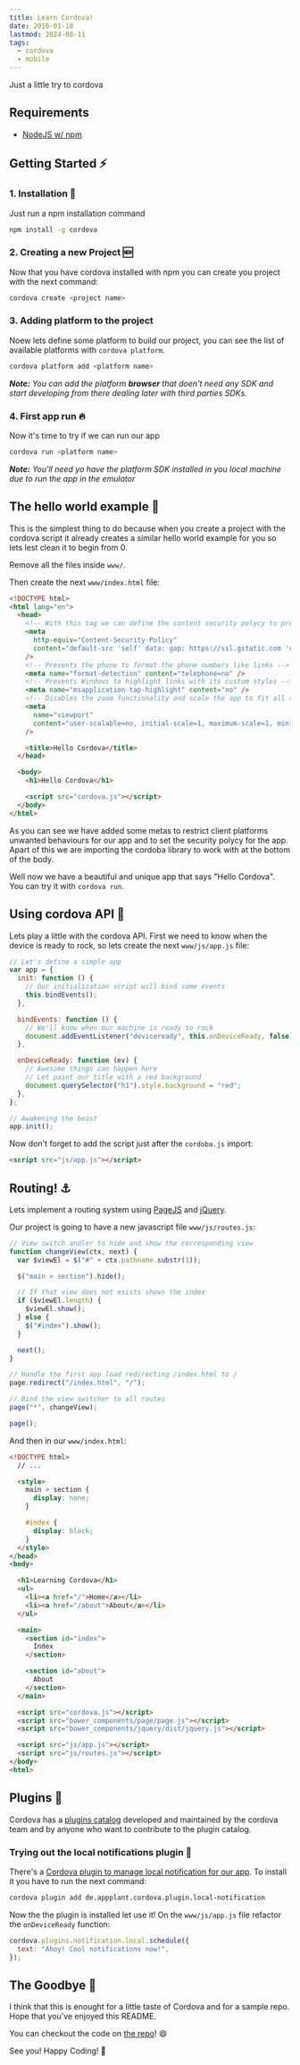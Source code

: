 ```yaml
---
title: Learn Cordova!
date: 2016-01-18
lastmod: 2024-08-11
tags:
  - cordova
  - mobile
---
```


Just a little try to cordova

## Requirements

- [NodeJS w/ npm](https://nodejs.org/)

## Getting Started :zap:

### 1. Installation :floppy_disk:

Just run a npm installation command

```bash
npm install -g cordova
```

### 2. Creating a new Project :new:

Now that you have cordova installed with npm you can create you project with the next command:

```bash
cordova create <project name>
```

### 3. Adding platform to the project

Noew lets define some platform to build our project, you can see the list of available platforms with `cordova platform`.

```bash
cordova platform add <platform name>
```

_**Note:** You can add the platform **browser** that doen't need any SDK and start developing from there dealing later with third parties SDKs._

### 4. First app run :fire:

Now it's time to try if we can run our app

```bash
cordova run <platform name>
```

_**Note:** You'll need yo have the platform SDK installed in you local machine due to run the app in the emulator_

## The hello world example :baby:

This is the simplest thing to do because when you create a project with the cordova script it already creates a similar hello world example for you so lets lest clean it to begin from 0.

Remove all the files inside `www/`.

Then create the next `www/index.html` file:

```html
<!DOCTYPE html>
<html lang="en">
  <head>
    <!-- With this tag we can define the content security polycy to prevent XSS, inline scripts, limit the request to only one defined URL, etc. We are going to use the recomended by cordova team. -->
    <meta
      http-equiv="Content-Security-Policy"
      content="default-src 'self' data: gap: https://ssl.gstatic.com 'unsafe-eval'; style-src 'self' 'unsafe-inline'; media-src *"
    />
    <!-- Prevents the phone to format the phone numbers like links -->
    <meta name="format-detection" content="telephone=no" />
    <!-- Prevents Windows to highlight links with its custom styles -->
    <meta name="msapplication-tap-highlight" content="no" />
    <!-- Disables the zoom functionality and scale the app to fit all the screen -->
    <meta
      name="viewport"
      content="user-scalable=no, initial-scale=1, maximum-scale=1, minimum-scale=1, width=device-width"
    />

    <title>Hello Cordova</title>
  </head>

  <body>
    <h1>Hello Cordova</h1>

    <script src="cordova.js"></script>
  </body>
</html>
```

As you can see we have added some metas to restrict client platforms unwanted behaviours for our app and to set the security polycy for the app. Apart of this we are importing the cordoba library to work with at the bottom of the body.

Well now we have a beautiful and unique app that says "Hello Cordova". You can try it with `cordova run`.

## Using cordova API :space_invader:

Lets play a little with the cordova API. First we need to know when the device is ready to rock, so lets create the next `www/js/app.js` file:

```javascript
// Let's define a simple app
var app = {
  init: function () {
    // Our initialization script will bind some events
    this.bindEvents();
  },

  bindEvents: function () {
    // We'll know when our machine is ready to rock
    document.addEventListener("deviceready", this.onDeviceReady, false);
  },

  onDeviceReady: function (ev) {
    // Awesome things can happen here
    // Let paint our title with a red background
    document.querySelector("h1").style.background = "red";
  },
};

// Awakening the beast
app.init();
```

Now don't forget to add the script just after the `cordoba.js` import:

```html
<script src="js/app.js"></script>
```

## Routing! :anchor:

Lets implement a routing system using [PageJS](http://visionmedia.github.io/page.js/) and [jQuery](http://jquery.com/).

Our project is going to have a new javascript file `www/js/routes.js`:

```javascript
// View switch andler to hide and show the corresponding view
function changeView(ctx, next) {
  var $viewEl = $("#" + ctx.pathname.substr(1));

  $("main > section").hide();

  // If that view does not exists shows the index
  if ($viewEl.length) {
    $viewEl.show();
  } else {
    $("#index").show();
  }

  next();
}

// Handle the first app load redirecting /index.html to /
page.redirect("/index.html", "/");

// Bind the view switcher to all routes
page("*", changeView);

page();
```

And then in our `www/index.html`:

```html
<!DOCTYPE html>
  // ...

  <style>
    main > section {
      display: none;
    }

    #index {
      display: block;
    }
  </style>
</head>
<body>

  <h1>Learning Cordova</h1>
  <ul>
    <li><a href="/">Home</a></li>
    <li><a href="/about">About</a></li>
  </ul>

  <main>
    <section id="index">
      Index
    </section>

    <section id="about">
      About
    </section>
  </main>

  <script src="cordova.js"></script>
  <script src="bower_components/page/page.js"></script>
  <script src="bower_components/jquery/dist/jquery.js"></script>

  <script src="js/app.js"></script>
  <script src="js/routes.js"></script>
</body>
<html>
```

## Plugins :nut_and_bolt:

Cordova has a [plugins catalog](https://cordova.apache.org/plugins/) developed and maintained by the cordova team and by anyone who want to contribute to the plugin catalog.

### Trying out the local notifications plugin :bell:

There's a [Cordova plugin to manage local notification for our app](https://www.npmjs.com/package/de.appplant.cordova.plugin.local-notification). To install it you have to run the next command:

```bash
cordova plugin add de.appplant.cordova.plugin.local-notification
```

Now the the plugin is installed let use it! On the `www/js/app.js` file refactor the `onDeviceReady` function:

```javascript
cordova.plugins.notification.local.schedule({
  text: "Ahoy! Cool notifications now!",
});
```

## The Goodbye :wave:

I think that this is enought for a little taste of Cordova and for a sample repo. Hope that you've enjoyed this README.

You can checkout the code on [the repo](https://github.com/AlbertoFdzM/learn-cordova)! :smile:

See you! Happy Coding! :beer:
